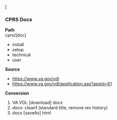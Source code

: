 [
### CPRS Docs

__Path__  
cprs/[doc]
- install
- setup
- technical
- user


__Source__  
* https://www.va.gov/vdl
* https://www.va.gov/vdl/application.asp?appid=61  

__Conversion__  
1. VA VDL [download] docx
2. docx: clean1 (standard title, remove rev history)
3. docx [saveAs] html
